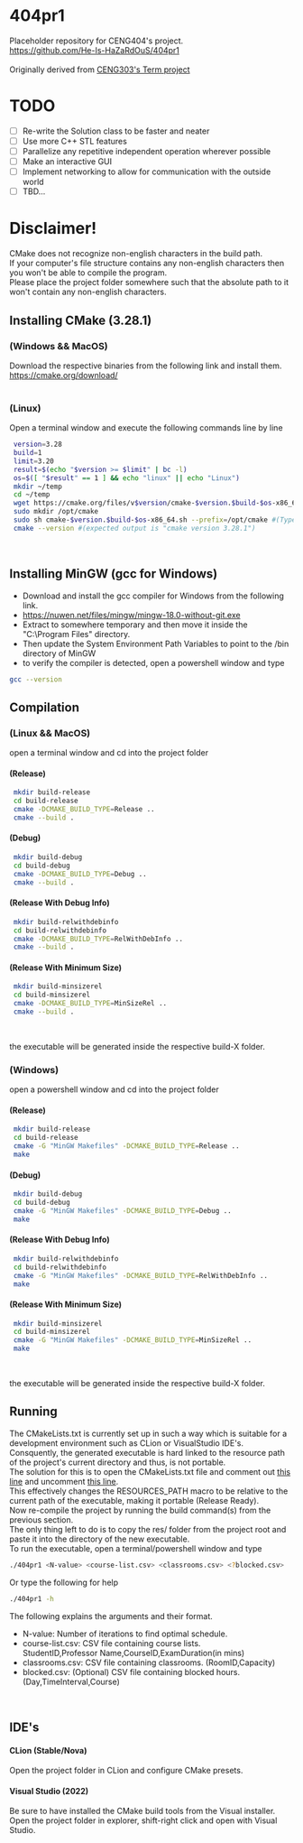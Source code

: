 # 404pr1
Placeholder repository for CENG404's project. </br>
https://github.com/He-Is-HaZaRdOuS/404pr1 </br>
</br>
Originally derived from [CENG303's Term project](https://github.com/He-Is-HaZaRdOuS/303pr1)

# TODO
- [ ] Re-write the Solution class to be faster and neater
- [ ] Use more C++ STL features
- [ ] Parallelize any repetitive independent operation wherever possible
- [ ] Make an interactive GUI 
- [ ] Implement networking to allow for communication with the outside world
- [ ] TBD...

# Disclaimer!
CMake does not recognize non-english characters in the build path. </br>
If your computer's file structure contains any non-english characters then you won't be able to compile the program. </br>
Please place the project folder somewhere such that the absolute path to it won't contain any non-english characters. </br>

## Installing CMake (3.28.1)
### (Windows && MacOS) </br>
Download the respective binaries from the following link and install them. </br>
https://cmake.org/download/ </br>
</br>
### (Linux) </br>
Open a terminal window and execute the following commands line by line </br>

```bash
 version=3.28
 build=1
 limit=3.20
 result=$(echo "$version >= $limit" | bc -l)
 os=$([ "$result" == 1 ] && echo "linux" || echo "Linux")
 mkdir ~/temp
 cd ~/temp
 wget https://cmake.org/files/v$version/cmake-$version.$build-$os-x86_64.sh
 sudo mkdir /opt/cmake
 sudo sh cmake-$version.$build-$os-x86_64.sh --prefix=/opt/cmake #(Type "y" to accept the license agreement and type "n" to forego installing inside the subdirectory)
 cmake --version #(expected output is "cmake version 3.28.1") 
```
</br>

## Installing MinGW (gcc for Windows)
* Download and install the gcc compiler for Windows from the following link. </br>
* https://nuwen.net/files/mingw/mingw-18.0-without-git.exe </br>
* Extract to somewhere temporary and then move it inside the "C:\Program Files" directory. </br>
* Then update the System Environment Path Variables to point to the /bin directory of MinGW </br>
* to verify the compiler is detected, open a powershell window and type 
```bash
gcc --version
```

## Compilation
### (Linux  && MacOS)
open a terminal window and cd into the project folder </br>

#### (Release)
```bash
 mkdir build-release
 cd build-release
 cmake -DCMAKE_BUILD_TYPE=Release ..
 cmake --build .
```

#### (Debug)
```bash
 mkdir build-debug
 cd build-debug
 cmake -DCMAKE_BUILD_TYPE=Debug ..
 cmake --build .
```

#### (Release With Debug Info)
```bash
 mkdir build-relwithdebinfo
 cd build-relwithdebinfo
 cmake -DCMAKE_BUILD_TYPE=RelWithDebInfo ..
 cmake --build .
```

#### (Release With Minimum Size)
```bash
 mkdir build-minsizerel
 cd build-minsizerel
 cmake -DCMAKE_BUILD_TYPE=MinSizeRel ..
 cmake --build .
```
</br>

the executable will be generated inside the respective build-X folder. </br>

### (Windows)
open a powershell window and cd into the project folder </br>
#### (Release)
```bash
 mkdir build-release
 cd build-release
 cmake -G "MinGW Makefiles" -DCMAKE_BUILD_TYPE=Release ..
 make
```

#### (Debug)
```bash
 mkdir build-debug
 cd build-debug
 cmake -G "MinGW Makefiles" -DCMAKE_BUILD_TYPE=Debug ..
 make
```
#### (Release With Debug Info)
```bash
 mkdir build-relwithdebinfo
 cd build-relwithdebinfo
 cmake -G "MinGW Makefiles" -DCMAKE_BUILD_TYPE=RelWithDebInfo ..
 make
```

#### (Release With Minimum Size)
```bash
 mkdir build-minsizerel
 cd build-minsizerel
 cmake -G "MinGW Makefiles" -DCMAKE_BUILD_TYPE=MinSizeRel ..
 make
```
</br>

the executable will be generated inside the respective build-X folder. </br>

## Running
The CMakeLists.txt is currently set up in such a way which is suitable for a development environment such as CLion or VisualStudio IDE's. </br>
Consquently, the generated executable is hard linked to the resource path of the project's current directory and thus, is not portable. </br>
The solution for this is to open the CMakeLists.txt file and comment out [this line](https://github.com/He-Is-HaZaRdOuS/404pr1/blob/76107977cdbff54f7d173d3d3c52d21d62819a51/CMakeLists.txt#L35) and uncomment [this line](https://github.com/He-Is-HaZaRdOuS/404pr1/blob/76107977cdbff54f7d173d3d3c52d21d62819a51/CMakeLists.txt#L36). </br>
This effectively changes the RESOURCES_PATH macro to be relative to the current path of the executable, making it portable (Release Ready). </br>
Now re-compile the project by running the build command(s) from the previous section. </br>
The only thing left to do is to copy the res/ folder from the project root and paste it into the directory of the new executable. </br>
To run the executable, open a terminal/powershell window and type </br>
```bash
./404pr1 <N-value> <course-list.csv> <classrooms.csv> <?blocked.csv>
```
Or type the following for help
```bash
./404pr1 -h
```
The following explains the arguments and their format.
* N-value: Number of iterations to find optimal schedule.
* course-list.csv: CSV file containing course lists. </br> StudentID,Professor Name,CourseID,ExamDuration(in mins)
* classrooms.csv: CSV file containing classrooms. (RoomID,Capacity)
* blocked.csv: (Optional) CSV file containing blocked hours. (Day,TimeInterval,Course)
</br>

## IDE's
#### CLion (Stable/Nova)
Open the project folder in CLion and configure CMake presets. </br>

#### Visual Studio (2022)
Be sure to have installed the CMake build tools from the Visual installer. </br>
Open the project folder in explorer, shift-right click and open with Visual Studio. </br>
